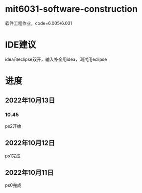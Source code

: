 # mit6031-software-construction
软件工程作业，code=6.005/6.031

# IDE建议
idea和eclipse双开，输入补全用idea，测试用eclipse

# 进度

## 2022年10月13日
### 10.45
ps2开始

## 2022年10月12日
ps1完成

## 2022年10月11日
ps0完成

